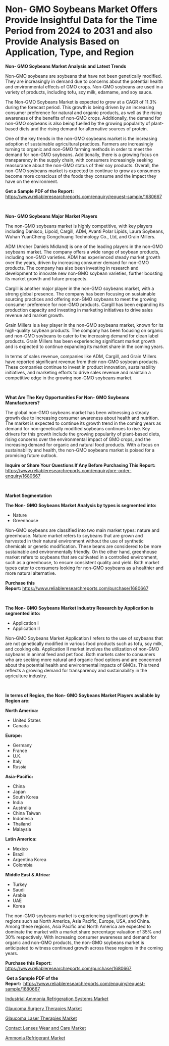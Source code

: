 <p><h1>Non- GMO Soybeans Market Offers Provide Insightful Data for the Time Period from 2024 to 2031 and also Provide Analysis Based on Application, Type, and Region</h1></p><p><strong>Non- GMO Soybeans Market Analysis and Latest Trends</strong></p>
<p><p>Non-GMO soybeans are soybeans that have not been genetically modified. They are increasingly in demand due to concerns about the potential health and environmental effects of GMO crops. Non-GMO soybeans are used in a variety of products, including tofu, soy milk, edamame, and soy sauce.</p><p>The Non-GMO Soybeans Market is expected to grow at a CAGR of 11.3% during the forecast period. This growth is being driven by an increasing consumer preference for natural and organic products, as well as the rising awareness of the benefits of non-GMO crops. Additionally, the demand for non-GMO soybeans is also being fuelled by the growing popularity of plant-based diets and the rising demand for alternative sources of protein.</p><p>One of the key trends in the non-GMO soybeans market is the increasing adoption of sustainable agricultural practices. Farmers are increasingly turning to organic and non-GMO farming methods in order to meet the demand for non-GMO soybeans. Additionally, there is a growing focus on transparency in the supply chain, with consumers increasingly seeking reassurance about the non-GMO status of their soy products. Overall, the non-GMO soybeans market is expected to continue to grow as consumers become more conscious of the foods they consume and the impact they have on the environment.</p></p>
<p><strong>Get a Sample PDF of the Report:&nbsp;</strong> <a href="https://www.reliableresearchreports.com/enquiry/request-sample/1680667">https://www.reliableresearchreports.com/enquiry/request-sample/1680667</a></p>
<p>&nbsp;</p>
<p><strong>Non- GMO Soybeans Major Market Players</strong></p>
<p><p>The non-GMO soybeans market is highly competitive, with key players including Danisco, Lipoid, Cargill, ADM, Avanti Polar Lipids, Laura Soybeans, Wuhan YuanCheng Gongchuang Technology Co., Ltd, and Grain Millers. </p><p>ADM (Archer Daniels Midland) is one of the leading players in the non-GMO soybeans market. The company offers a wide range of soybean products, including non-GMO varieties. ADM has experienced steady market growth over the years, driven by increasing consumer demand for non-GMO products. The company has also been investing in research and development to innovate new non-GMO soybean varieties, further boosting its market growth and future prospects.</p><p>Cargill is another major player in the non-GMO soybeans market, with a strong global presence. The company has been focusing on sustainable sourcing practices and offering non-GMO soybeans to meet the growing consumer preference for non-GMO products. Cargill has been expanding its production capacity and investing in marketing initiatives to drive sales revenue and market growth.</p><p>Grain Millers is a key player in the non-GMO soybeans market, known for its high-quality soybean products. The company has been focusing on organic and non-GMO soybeans to cater to the increasing demand for clean label products. Grain Millers has been experiencing significant market growth and is expected to continue expanding its market share in the coming years.</p><p>In terms of sales revenue, companies like ADM, Cargill, and Grain Millers have reported significant revenue from their non-GMO soybean products. These companies continue to invest in product innovation, sustainability initiatives, and marketing efforts to drive sales revenue and maintain a competitive edge in the growing non-GMO soybeans market.</p></p>
<p>&nbsp;</p>
<p><strong>What Are The Key Opportunities For Non- GMO Soybeans Manufacturers?</strong></p>
<p><p>The global non-GMO soybeans market has been witnessing a steady growth due to increasing consumer awareness about health and nutrition. The market is expected to continue its growth trend in the coming years as demand for non-genetically modified soybeans continues to rise. Key drivers for this growth include the growing popularity of plant-based diets, rising concerns over the environmental impact of GMO crops, and the increasing demand for organic and natural food products. With a focus on sustainability and health, the non-GMO soybeans market is poised for a promising future outlook.</p></p>
<p><strong>Inquire or Share Your Questions If Any Before Purchasing This Report:</strong> <a href="https://www.reliableresearchreports.com/enquiry/pre-order-enquiry/1680667">https://www.reliableresearchreports.com/enquiry/pre-order-enquiry/1680667</a></p>
<p>&nbsp;</p>
<p><strong>Market Segmentation</strong></p>
<p><strong>The Non- GMO Soybeans Market Analysis by types is segmented into:</strong></p>
<p><ul><li>Nature</li><li>Greenhouse</li></ul></p>
<p><p>Non-GMO soybeans are classified into two main market types: nature and greenhouse. Nature market refers to soybeans that are grown and harvested in their natural environment without the use of synthetic chemicals or genetic modification. These beans are considered to be more sustainable and environmentally friendly. On the other hand, greenhouse market refers to soybeans that are cultivated in a controlled environment, such as a greenhouse, to ensure consistent quality and yield. Both market types cater to consumers looking for non-GMO soybeans as a healthier and more natural alternative.</p></p>
<p><strong>Purchase this Report:&nbsp;</strong><a href="https://www.reliableresearchreports.com/purchase/1680667">https://www.reliableresearchreports.com/purchase/1680667</a></p>
<p>&nbsp;</p>
<p><strong>The Non- GMO Soybeans Market Industry Research by Application is segmented into:</strong></p>
<p><ul><li>Application I</li><li>Application II</li></ul></p>
<p><p>Non-GMO Soybeans Market Application I refers to the use of soybeans that are not genetically modified in various food products such as tofu, soy milk, and cooking oils. Application II market involves the utilization of non-GMO soybeans in animal feed and pet food. Both markets cater to consumers who are seeking more natural and organic food options and are concerned about the potential health and environmental impacts of GMOs. This trend reflects a growing demand for transparency and sustainability in the agriculture industry.</p></p>
<p>&nbsp;</p>
<p><strong>In terms of Region, the Non- GMO Soybeans Market Players available by Region are:</strong></p>
<p>
    <p> <strong> North America: </strong>
        <ul>
            <li>United States</li>
            <li>Canada</li>
        </ul>
        </p> 
    <p> <strong> Europe: </strong>
        <ul>
            <li>Germany</li>
            <li>France</li>
            <li>U.K.</li>
            <li>Italy</li>
            <li>Russia</li>
        </ul>
        </p> 
    <p> <strong> Asia-Pacific: </strong>
        <ul>
            <li>China</li>
            <li>Japan</li>
            <li>South Korea</li>
            <li>India</li>
            <li>Australia</li>
            <li>China Taiwan</li>
            <li>Indonesia</li>
            <li>Thailand</li>
            <li>Malaysia</li>
        </ul>
        </p> 
    <p> <strong> Latin America: </strong>
        <ul>
            <li>Mexico</li>
            <li>Brazil</li>
            <li>Argentina Korea</li>
            <li>Colombia</li>
        </ul>
        </p> 
    <p> <strong> Middle East & Africa: </strong>
        <ul>
            <li>Turkey</li>
            <li>Saudi</li>
            <li>Arabia</li>
            <li>UAE</li>
            <li>Korea</li>
        </ul>
    </p>
    </p>
<p><p>The non-GMO soybeans market is experiencing significant growth in regions such as North America, Asia Pacific, Europe, USA, and China. Among these regions, Asia Pacific and North America are expected to dominate the market with a market share percentage valuation of 35% and 30% respectively. With increasing consumer awareness and demand for organic and non-GMO products, the non-GMO soybeans market is anticipated to witness continued growth across these regions in the coming years.</p></p>
<p><strong>Purchase this Report: </strong><a href="https://www.reliableresearchreports.com/purchase/1680667">https://www.reliableresearchreports.com/purchase/1680667</a></p>
<p>&nbsp;<strong>Get a Sample PDF of the Report:&nbsp;&nbsp;</strong><a href="https://www.reliableresearchreports.com/enquiry/request-sample/1680667">https://www.reliableresearchreports.com/enquiry/request-sample/1680667</a></p>
<p><strong></strong></p>
<p><p><a href="https://github.com/castoriffic/Market-Research-Report-List-3/blob/main/industrial-ammonia-refrigeration-systems-market.md">Industrial Ammonia Refrigeration Systems Market</a></p><p><a href="https://medium.com/@markuspagac2023/glaucoma-surgery-therapies-market-comprehensive-assessment-by-type-application-and-geography-384a589cd690">Glaucoma Surgery Therapies Market</a></p><p><a href="https://medium.com/@markuspagac2023/glaucoma-laser-therapies-market-the-key-to-successful-business-strategy-forecast-till-2031-d300766821c9">Glaucoma Laser Therapies Market</a></p><p><a href="https://medium.com/@markuspagac2023/contact-lenses-wear-and-care-market-report-reveals-the-latest-trends-and-growth-opportunities-of-b20250365038">Contact Lenses Wear and Care Market</a></p><p><a href="https://github.com/yoshih12/Market-Research-Report-List-2/blob/main/ammonia-refrigerant-market.md">Ammonia Refrigerant Market</a></p></p>
